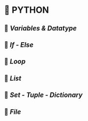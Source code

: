 # 🐍 PYTHON
## 📖 *Variables & Datatype*
## 📖 *If - Else*
## 📖 *Loop*
## 📖 *List*
## 📖 *Set - Tuple - Dictionary*
## 📖 *File*

